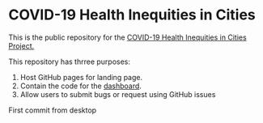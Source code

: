 # COVID-19 Health Inequities in Cities 

This is the public repository for the <a href="https://bchc-covid19-test.netlify.app/">COVID-19 Health Inequities in Cities Project.</a> 


This repository has thrree purposes:

1. Host GitHub pages for landing page.
2. Contain the code for the <a href="https://drexel-uhc.shinyapps.io/bchc_covid19_mockup/">dashboard</a>.
3. Allow users to submit bugs or request using GitHub issues

First commit from desktop